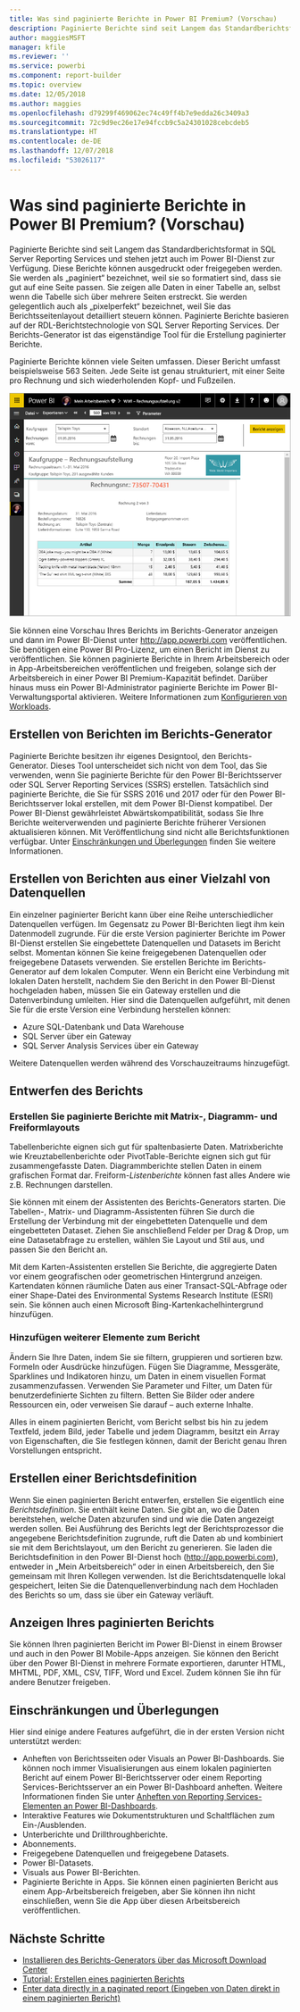 ```yaml
---
title: Was sind paginierte Berichte in Power BI Premium? (Vorschau)
description: Paginierte Berichte sind seit Langem das Standardberichtsformat in SQL Server Reporting Services und stehen jetzt auch im Power BI-Dienst zur Verfügung. Diese Berichte können ausgedruckt oder freigegeben werden. Das Berichtslayout kann detailliert gesteuert werden. Sie zeigen beispielsweise alle Daten in einer Tabelle an, selbst wenn die Tabelle sich über mehrere Seiten erstreckt.
author: maggiesMSFT
manager: kfile
ms.reviewer: ''
ms.service: powerbi
ms.component: report-builder
ms.topic: overview
ms.date: 12/05/2018
ms.author: maggies
ms.openlocfilehash: d79299f469062ec74c49ff4b7e9edda26c3409a3
ms.sourcegitcommit: 72c9d9ec26e17e94fccb9c5a24301028cebcdeb5
ms.translationtype: HT
ms.contentlocale: de-DE
ms.lasthandoff: 12/07/2018
ms.locfileid: "53026117"
---
```

# <a name="what-are-paginated-reports-in-power-bi-premium-preview"></a>Was sind paginierte Berichte in Power BI Premium? (Vorschau)
Paginierte Berichte sind seit Langem das Standardberichtsformat in SQL Server Reporting Services und stehen jetzt auch im Power BI-Dienst zur Verfügung. Diese Berichte können ausgedruckt oder freigegeben werden. Sie werden als „paginiert“ bezeichnet, weil sie so formatiert sind, dass sie gut auf eine Seite passen. Sie zeigen alle Daten in einer Tabelle an, selbst wenn die Tabelle sich über mehrere Seiten erstreckt. Sie werden gelegentlich auch als „pixelperfekt“ bezeichnet, weil Sie das Berichtsseitenlayout detailliert steuern können. Paginierte Berichte basieren auf der RDL-Berichtstechnologie von SQL Server Reporting Services. Der Berichts-Generator ist das eigenständige Tool für die Erstellung paginierter Berichte. 

Paginierte Berichte können viele Seiten umfassen. Dieser Bericht umfasst beispielsweise 563 Seiten. Jede Seite ist genau strukturiert, mit einer Seite pro Rechnung und sich wiederholenden Kopf- und Fußzeilen.

![Paginierter Bericht im Power BI-Dienst](media/paginated-reports-report-builder-power-bi/power-bi-paginated-wwi-report-page.png)

Sie können eine Vorschau Ihres Berichts im Berichts-Generator anzeigen und dann im Power BI-Dienst unter http://app.powerbi.com veröffentlichen. Sie benötigen eine Power BI Pro-Lizenz, um einen Bericht im Dienst zu veröffentlichen. Sie können paginierte Berichte in Ihrem Arbeitsbereich oder in App-Arbeitsbereichen veröffentlichen und freigeben, solange sich der Arbeitsbereich in einer Power BI Premium-Kapazität befindet. Darüber hinaus muss ein Power BI-Administrator paginierte Berichte im Power BI-Verwaltungsportal aktivieren. Weitere Informationen zum [Konfigurieren von Workloads](service-admin-premium-manage.md#configure-workloads). 

## <a name="create-reports-in-report-builder"></a>Erstellen von Berichten im Berichts-Generator

Paginierte Berichte besitzen ihr eigenes Designtool, den Berichts-Generator. Dieses Tool unterscheidet sich nicht von dem Tool, das Sie verwenden, wenn Sie paginierte Berichte für den Power BI-Berichtsserver oder SQL Server Reporting Services (SSRS) erstellen. Tatsächlich sind paginierte Berichte, die Sie für SSRS 2016 und 2017 oder für den Power BI-Berichtsserver lokal erstellen, mit dem Power BI-Dienst kompatibel. Der Power BI-Dienst gewährleistet Abwärtskompatibilität, sodass Sie Ihre Berichte weiterverwenden und paginierte Berichte früherer Versionen aktualisieren können. Mit Veröffentlichung sind nicht alle Berichtsfunktionen verfügbar. Unter [Einschränkungen und Überlegungen](#limitations-and-considerations) finden Sie weitere Informationen.
     
## <a name="report-from-a-variety-of-data-sources"></a>Erstellen von Berichten aus einer Vielzahl von Datenquellen

Ein einzelner paginierter Bericht kann über eine Reihe unterschiedlicher Datenquellen verfügen. Im Gegensatz zu Power BI-Berichten liegt ihm kein Datenmodell zugrunde. Für die erste Version paginierter Berichte im Power BI-Dienst erstellen Sie eingebettete Datenquellen und Datasets im Bericht selbst. Momentan können Sie keine freigegebenen Datenquellen oder freigegebene Datasets verwenden. Sie erstellen Berichte im Berichts-Generator auf dem lokalen Computer. Wenn ein Bericht eine Verbindung mit lokalen Daten herstellt, nachdem Sie den Bericht in den Power BI-Dienst hochgeladen haben, müssen Sie ein Gateway erstellen und die Datenverbindung umleiten. Hier sind die Datenquellen aufgeführt, mit denen Sie für die erste Version eine Verbindung herstellen können:

- Azure SQL-Datenbank und Data Warehouse
- SQL Server über ein Gateway
- SQL Server Analysis Services über ein Gateway
 
Weitere Datenquellen werden während des Vorschauzeitraums hinzugefügt.

## <a name="design-your-report"></a>Entwerfen des Berichts  

### <a name="create-paginated-reports-with-matrix-chart-and-free-form-layouts"></a>Erstellen Sie paginierte Berichte mit Matrix-, Diagramm- und Freiformlayouts

Tabellenberichte eignen sich gut für spaltenbasierte Daten. Matrixberichte wie Kreuztabellenberichte oder PivotTable-Berichte eignen sich gut für zusammengefasste Daten. Diagrammberichte stellen Daten in einem grafischen Format dar. Freiform-*Listenberichte* können fast alles Andere wie z.B. Rechnungen darstellen. 
  
Sie können mit einem der Assistenten des Berichts-Generators starten. Die Tabellen-, Matrix- und Diagramm-Assistenten führen Sie durch die Erstellung der Verbindung mit der eingebetteten Datenquelle und dem eingebetteten Dataset. Ziehen Sie anschließend Felder per Drag & Drop, um eine Datasetabfrage zu erstellen, wählen Sie Layout und Stil aus, und passen Sie den Bericht an.  
  
Mit dem Karten-Assistenten erstellen Sie Berichte, die aggregierte Daten vor einem geografischen oder geometrischen Hintergrund anzeigen. Kartendaten können räumliche Daten aus einer Transact-SQL-Abfrage oder einer Shape-Datei des Environmental Systems Research Institute (ESRI) sein. Sie können auch einen Microsoft Bing-Kartenkachelhintergrund hinzufügen.  

### <a name="add-more-to-your-report"></a>Hinzufügen weiterer Elemente zum Bericht

Ändern Sie Ihre Daten, indem Sie sie filtern, gruppieren und sortieren bzw. Formeln oder Ausdrücke hinzufügen. Fügen Sie Diagramme, Messgeräte, Sparklines und Indikatoren hinzu, um Daten in einem visuellen Format zusammenzufassen.  Verwenden Sie Parameter und Filter, um Daten für benutzerdefinierte Sichten zu filtern. Betten Sie Bilder oder andere Ressourcen ein, oder verweisen Sie darauf – auch externe Inhalte.  

Alles in einem paginierten Bericht, vom Bericht selbst bis hin zu jedem Textfeld, jedem Bild, jeder Tabelle und jedem Diagramm, besitzt ein Array von Eigenschaften, die Sie festlegen können, damit der Bericht genau Ihren Vorstellungen entspricht.

## <a name="creating-a-report-definition"></a>Erstellen einer Berichtsdefinition

Wenn Sie einen paginierten Bericht entwerfen, erstellen Sie eigentlich eine *Berichtsdefinition*. Sie enthält keine Daten. Sie gibt an, wo die Daten bereitstehen, welche Daten abzurufen sind und wie die Daten angezeigt werden sollen. Bei Ausführung des Berichts legt der Berichtsprozessor die angegebene Berichtsdefinition zugrunde, ruft die Daten ab und kombiniert sie mit dem Berichtslayout, um den Bericht zu generieren. Sie laden die Berichtsdefinition in den Power BI-Dienst hoch (http://app.powerbi.com), entweder in „Mein Arbeitsbereich“ oder in einen Arbeitsbereich, den Sie gemeinsam mit Ihren Kollegen verwenden. Ist die Berichtsdatenquelle lokal gespeichert, leiten Sie die Datenquellenverbindung nach dem Hochladen des Berichts so um, dass sie über ein Gateway verläuft. 

## <a name="view-your-paginated-report"></a>Anzeigen Ihres paginierten Berichts
Sie können Ihren paginierten Bericht im Power BI-Dienst in einem Browser und auch in den Power BI Mobile-Apps anzeigen. Sie können den Bericht über den Power BI-Dienst in mehrere Formate exportieren, darunter HTML, MHTML, PDF, XML, CSV, TIFF, Word und Excel. Zudem können Sie ihn für andere Benutzer freigeben.  
  
## <a name="limitations-and-considerations"></a>Einschränkungen und Überlegungen

Hier sind einige andere Features aufgeführt, die in der ersten Version nicht unterstützt werden:

- Anheften von Berichtsseiten oder Visuals an Power BI-Dashboards. Sie können noch immer Visualisierungen aus einem lokalen paginierten Bericht auf einem Power BI-Berichtsserver oder einem Reporting Services-Berichtsserver an ein Power BI-Dashboard anheften. Weitere Informationen finden Sie unter [Anheften von Reporting Services-Elementen an Power BI-Dashboards](https://docs.microsoft.com/sql/reporting-services/pin-reporting-services-items-to-power-bi-dashboards).
- Interaktive Features wie Dokumentstrukturen und Schaltflächen zum Ein-/Ausblenden.
- Unterberichte und Drillthroughberichte.
- Abonnements.
- Freigegebene Datenquellen und freigegebene Datasets.
- Power BI-Datasets.
- Visuals aus Power BI-Berichten.
- Paginierte Berichte in Apps. Sie können einen paginierten Bericht aus einem App-Arbeitsbereich freigeben, aber Sie können ihn nicht einschließen, wenn Sie die App über diesen Arbeitsbereich veröffentlichen.
 
## <a name="next-steps"></a>Nächste Schritte

- [Installieren des Berichts-Generators über das Microsoft Download Center](http://go.microsoft.com/fwlink/?LinkID=734968)
- [Tutorial: Erstellen eines paginierten Berichts](paginated-reports-quickstart-aw.md)
- [Enter data directly in a paginated report (Eingeben von Daten direkt in einem paginierten Bericht)](paginated-reports-enter-data.md)

  

